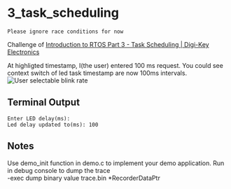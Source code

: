 # 3_task_scheduling

```Please ignore race conditions for now```

Challenge of [Introduction to RTOS Part 3 - Task Scheduling | Digi-Key Electronics](https://www.youtube.com/watch?v=95yUbClyf3E&list=PLEBQazB0HUyQ4hAPU1cJED6t3DU0h34bz&index=3)

At highligted timestamp, I(the user) entered 100 ms request. You could see context switch of led task timestamp are now 100ms intervals.
![User selectable blink rate](./doc/userInputLedDelay.png "User selectable blink rate")

## Terminal Output
```
Enter LED delay(ms):
Led delay updated to(ms): 100
```

## Notes
Use demo_init function in demo.c to implement your demo application.
Run in debug console to dump the trace  
-exec dump binary value trace.bin *RecorderDataPtr